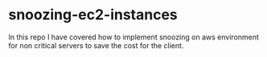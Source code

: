 # snoozing-ec2-instances
In this repo I have covered how to implement snoozing on aws environment for non critical servers to save the cost for the client.
